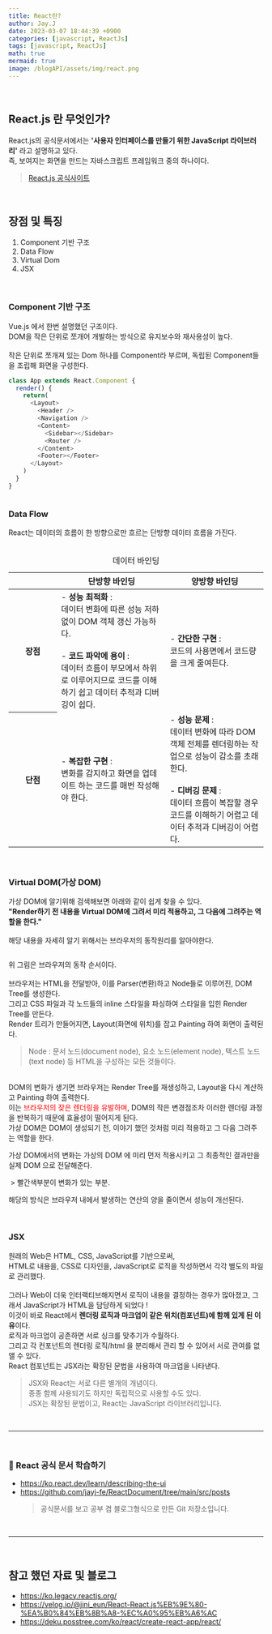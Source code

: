 ```yaml
---
title: React란?
author: Jay.J
date: 2023-03-07 18:44:39 +0900
categories: [javascript, ReactJs]
tags: [javascript, ReactJs]
math: true
mermaid: true
image: /blogAPI/assets/img/react.png
---
```


<br>

## React.js 란 무엇인가?
React.js의 공식문서에서는 <b>'사용자 인터페이스를 만들기 위한 JavaScript 라이브러리'</b> 라고 설명하고 있다.<br>
즉, 보여지는 화면을 만드는 자바스크립트 프레임워크 중의 하나이다.<br>

> <a href="https://ko.legacy.reactjs.org/" target="_blank">React.js 공식사이트</a>

<br>

## 장점 및 특징
1. Component 기반 구조
2. Data Flow
3. Virtual Dom
4. JSX

<Br>

### Component 기반 구조

Vue.js 에서 한번 설명했던 구조이다.<br>
DOM을 작은 단위로 쪼개어 개발하는 방식으로 유지보수와 재사용성이 높다.<br>
<br>
작은 단위로 쪼개져 있는 Dom 하나를 Component라 부르며, 독립된 Component들을 조립해 화면을 구성한다.<br>


```js
class App extends React.Component {
  render() {
    return(
      <Layout>
        <Header />
        <Navigation />
        <Content>
          <Sidebar></Sidebar>
          <Router />
        </Content>
        <Footer></Footer>
      </Layout>
    )
  }
}
```

<img src="/assets/img/vue/components.png" alt="">

<br>

### Data Flow
React는 데이터의 흐름이 한 방향으로만 흐르는 단방향 데이터 흐름을 가진다.<br>
<br>

<table>
  <caption>데이터 바인딩</caption>
  <thead>
    <tr>
      <th scope='col' style="width:80px"></th>
      <th scope='col' style="text-align:center">단방향 바인딩</th>
      <th scope='col' style="text-align:center">양방향 바인딩</th>
    </tr>
  </thead>
  <tbody>
    <tr>
      <th scope="row" style="width:80px">장점</th>
      <td>
        - <b>성능 최적화</b> : <br>
        데이터 변화에 따른 성능 저하 없이 DOM 객체 갱신 가능하다.<br>
        <br>
        - <b>코드 파악에 용이</b> : <br>
        데이터 흐름이 부모에서 하위로 이루어지므로 코드를 이해하기 쉽고 데이터 추적과 디버깅이 쉽다.
      </td>
      <td>
        - <b>간단한 구현</b> : <br>
        코드의 사용면에서 코드량을 크게 줄여든다.
      </td>
    </tr>
    <tr>
      <th scope="row" style="width:80px">단점</th>
      <td>
        - <b>복잡한 구현</b> : <br>
        변화를 감지하고 화면을 업데이트 하는 코드를 매번 작성해야 한다.
      </td>
      <td>
        - <b>성능 문제</b> : <br>
        데이터 변화에 따라 DOM 객체 전체를 렌더링하는 작업으로 성능이 감소를 초래한다. <br>
        <br>
        - <b>디버깅 문제</b> : <br>
        데이터 흐름이 복잡할 경우 코드를 이해하기 어렵고 데이터 추적과 디버깅이 어렵다.
      </td>
    </tr>
  </tbody>
</table>

<br>

### Virtual DOM(가상 DOM)

가상 DOM에 알기위해 검색해보면 아래와 같이 쉽게 찾을 수 있다.<br>
<b>"Render하기 전 내용을 Virtual DOM에 그려서 미리 적용하고, 그 다음에 그려주는 역할을 한다."</b><br>
<br>
해당 내용을 자세히 알기 위해서는 브라우저의 동작원리를 알아야한다.

<img src="/assets/img/vue/webkitflow.png" alt="">

위 그림은 브라우저의 동작 순서이다.<br>
<br>
브라우저는 HTML을 전달받아, 이를 Parser(변환)하고 Node들로 이루어진, DOM Tree를 생성한다.<br>
그리고 CSS 파일과 각 노드들의 inline 스타일을 파싱하여 스타일을 입힌 Render Tree를 만든다.<br>
Render 트리가 만들어지면, Layout(화면에 위치)를 잡고 Painting 하여 화면이 출력된다.<br>
> Node : 문서 노드(document node), 요소 노드(element node), 텍스트 노드(text node) 등 HTML을 구성하는 모든 것들이다.

<br>
DOM의 변화가 생기면 브라우저는 Render Tree를 재생성하고, Layout을 다시 계산하고 Painting 하여 출력한다.<br>
이는 <span style='color:red'>브라우저의 잦은 렌더링을 유발하며</span>, DOM의 작은 변경점조차 이러한 렌더링 과정을 반복하기 때문에 효율성이 떨어지게 된다.

<br>
가상 DOM은 DOM이 생성되기 전, 이야기 했던 것처럼 미리 적용하고 그 다음 그려주는 역할을 한다.<br>

<img src="/assets/img/vue/elm-runtime-virtual-dom.svg" alt="">

가상 DOM에서의 변화는 가상의 DOM 에 미리 먼저 적용시키고 그 최종적인 결과만을 실제 DOM 으로 전달해준다.

<img src="/assets/img/vue/virtualdom.png" alt="">
> 빨간색부분이 변화가 있는 부분.

해당의 방식은 브라우저 내에서 발생하는 연산의 양을 줄이면서 성능이 개선된다.

<br>

### JSX

원래의 Web은 HTML, CSS, JavaScript를 기반으로써,<br>
HTML로 내용을, CSS로 디자인을, JavaScript로 로직을 작성하면서 각각 별도의 파일로 관리했다.<br>
<br>
그러나 Web이 더욱 인터랙티브해지면서 로직이 내용을 결정하는 경우가 많아졌고, 그래서 JavaScript가 HTML을 담당하게 되었다 !<br>
이것이 바로 React에서 <b>렌더링 로직과 마크업이 같은 위치(컴포넌트)에 함께 있게 된 이유</b>이다. 
<br>
로직과 마크업이 공존하면 서로 싱크를 맞추기가 수월하다.<br>
그리고 각 컨포넌트의 렌더링 로직/html 을 분리해서 관리 할 수 있어서 서로 관여를 없앨 수 있다.<br>
React 컴포넌트는 JSX라는 확장된 문법을 사용하여 마크업을 나타낸다.

> JSX와 React는 서로 다른 별개의 개념이다.<br>
> 종종 함께 사용되기도 하지만 독립적으로 사용할 수도 있다.<br>
> JSX는 확장된 문법이고, React는 JavaScript 라이브러리입니다.

<br>
<hr>
<br>

### 📝 React 공식 문서 학습하기
- <a href="https://ko.react.dev/learn/describing-the-ui" target="_blank">https://ko.react.dev/learn/describing-the-ui</a>
- <a href="https://github.com/jayj-fe/ReactDocument/tree/main/src/posts" target="_blank">https://github.com/jayj-fe/ReactDocument/tree/main/src/posts</a>
  > 공식문서를 보고 공부 겸 블로그형식으로 만든 Git 저장소입니다.

<br>
<hr>
<br>

## 참고 했던 자료 및 블로그
- <a href="https://ko.legacy.reactjs.org/" target="_blank">https://ko.legacy.reactjs.org/</a>
- <a href="https://velog.io/@jini_eun/React-React.js%EB%9E%80-%EA%B0%84%EB%8B%A8-%EC%A0%95%EB%A6%AC" target="_blank">https://velog.io/@jini_eun/React-React.js%EB%9E%80-%EA%B0%84%EB%8B%A8-%EC%A0%95%EB%A6%AC</a>
- <a href="https://deku.posstree.com/ko/react/create-react-app/react/" target="_blank">https://deku.posstree.com/ko/react/create-react-app/react/</a>
